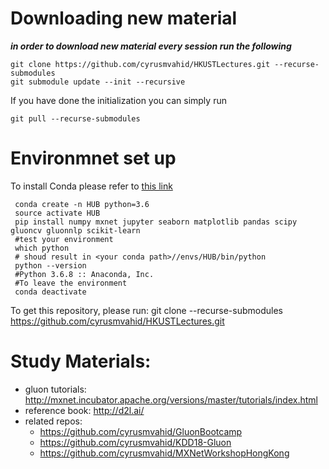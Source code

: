 # Downloading new material
***in order to download new material every session run the following***
```
git clone https://github.com/cyrusmvahid/HKUSTLectures.git --recurse-submodules
git submodule update --init --recursive
```
If you have done the initialization you can simply run
```
git pull --recurse-submodules
```
# Environmnet set up
To install Conda please refer to [this link](https://docs.conda.io/projects/conda/en/latest/user-guide/install/index.html)
```
 conda create -n HUB python=3.6 
 source activate HUB
 pip install numpy mxnet jupyter seaborn matplotlib pandas scipy gluoncv gluonnlp scikit-learn
 #test your environment
 which python
 # shoud result in <your conda path>//envs/HUB/bin/python
 python --version
 #Python 3.6.8 :: Anaconda, Inc.
 #To leave the environment
 conda deactivate
 ```
 
 To get this repository, please run:
 git clone --recurse-submodules https://github.com/cyrusmvahid/HKUSTLectures.git
 
# Study Materials:
- gluon tutorials: http://mxnet.incubator.apache.org/versions/master/tutorials/index.html 
- reference book: http://d2l.ai/
- related repos:
  - https://github.com/cyrusmvahid/GluonBootcamp
  - https://github.com/cyrusmvahid/KDD18-Gluon
  - https://github.com/cyrusmvahid/MXNetWorkshopHongKong
